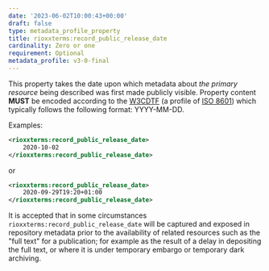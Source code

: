 ```yaml
---
date: '2023-06-02T10:00:43+00:00'
draft: false
type: metadata_profile_property
title: rioxxterms:record_public_release_date
cardinality: Zero or one
requirement: Optional
metadata_profile: v3-0-final
---
```

This property takes the date upon which metadata about *the primary resource* being described was first made publicly visible. Property content **MUST** be encoded according to the [W3CDTF](https://www.w3.org/TR/NOTE-datetime) (a profile of [ISO 8601](https://www.iso.org/standard/40874.html)) which typically follows the following format: YYYY-MM-DD.

Examples:
```xml
<rioxxterms:record_public_release_date>
    2020-10-02
</rioxxterms:record_public_release_date>
```

or

```xml
<rioxxterms:record_public_release_date>
    2020-09-29T19:20+01:00
</rioxxterms:record_public_release_date>
```

It is accepted that in some circumstances `rioxxterms:record_public_release_date` will be captured and exposed in repository metadata prior to the availability of related resources such as the "full text" for a publication; for example as the result of a delay in depositing the full text, or where it is under temporary embargo or temporary dark archiving.  

